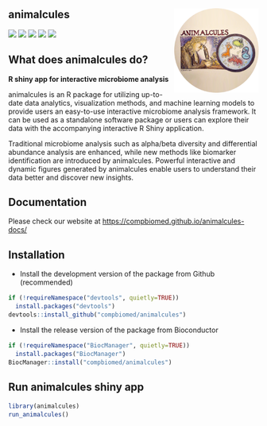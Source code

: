 ## animalcules <img src="https://github.com/compbiomed/materials/blob/master/animalcules/animalcules_logo.png?raw=true" align="right" width="170" />


[![](https://img.shields.io/badge/bioconductor-3.10-3a6378.svg)](https://doi.org/doi:10.18129/B9.bioc.animalcules)
[![](https://img.shields.io/badge/platforms-linux%20%7C%20osx%20%7C%20win-2a89a1.svg)](https://bioconductor.org/checkResults/3.9/bioc-LATEST/animalcules/)
[![](https://img.shields.io/github/last-commit/compbiomed/animalcules.svg)](https://github.com/compbiomed/animalcules/commits/master)
[![](https://img.shields.io/badge/lifecycle-maturing-blue.svg)](https://www.tidyverse.org/lifecycle/#maturing)
[![](https://bioconductor.org/shields/build/release/bioc/animalcules.svg)](http://bioconductor.org/checkResults/release/bioc-LATEST/animalcules/)

## What does animalcules do?

**R shiny app for interactive microbiome analysis**

animalcules is an R package for utilizing up-to-date data analytics, visualization methods, and machine learning models to provide users an easy-to-use interactive microbiome analysis framework. It can be used as a standalone software package or users can explore their data with the accompanying interactive R Shiny application. 

Traditional microbiome analysis such as alpha/beta diversity and differential abundance analysis are enhanced, while new methods like biomarker identification are introduced by animalcules. Powerful interactive and dynamic figures generated by animalcules enable users to understand their data better and discover new insights. 

## Documentation

Please check our website at https://compbiomed.github.io/animalcules-docs/

## Installation


* Install the development version of the package from Github (recommended)

``` r
if (!requireNamespace("devtools", quietly=TRUE))
  install.packages("devtools")
devtools::install_github("compbiomed/animalcules")
```

* Install the release version of the package from Bioconductor

``` r
if (!requireNamespace("BiocManager", quietly=TRUE))
  install.packages("BiocManager")
BiocManager::install("compbiomed/animalcules")

```

## Run animalcules shiny app

``` r
library(animalcules)
run_animalcules()
```

